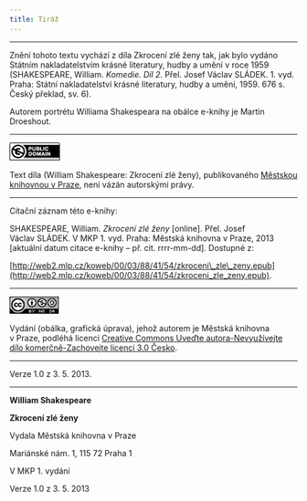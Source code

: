 ```yaml
---
title: Tiráž
---
```


***

Znění tohoto textu vychází z díla Zkrocení zlé ženy tak, jak bylo vydáno Státním nakladatelstvím krásné literatury, hudby a umění v roce 1959 (SHAKESPEARE, William. _Komedie. Díl 2_. Přel. Josef Václav SLÁDEK. 1. vyd. Praha: Státní nakladatelství krásné literatury, hudby a umění, 1959. 676 s. Český překlad, sv. 6).

Autorem portrétu Williama Shakespeara na obálce e-knihy je Martin Droeshout.

* * *

[![](./resources/image001.jpg)](http://creativecommons.org/publicdomain/mark/1.0/deed.cs)

Text díla (William Shakespeare: Zkrocení zlé ženy), publikovaného [Městskou knihovnou v Praze](http://www.mlp.cz/), není vázán autorskými právy.

* * *

Citační záznam této e-knihy:

SHAKESPEARE, William. _Zkrocení zlé ženy_ \[online\]. Přel. Josef Václav SLÁDEK. V MKP 1. vyd. Praha: Městská knihovna v Praze, 2013 \[aktuální datum citace e-knihy – př. cit. rrrr-mm-dd\]. Dostupné z:

[http://web2.mlp.cz/koweb/00/03/88/41/54/zkroceni\_zle\_zeny.epub](http://web2.mlp.cz/koweb/00/03/88/41/54/zkroceni_zle_zeny.epub).

* * *

[![](./resources/image002.jpg)](http://creativecommons.org/licenses/by-nc-sa/3.0/cz/)

Vydání (obálka, grafická úprava), jehož autorem je Městská knihovna v Praze, podléhá licenci [Creative Commons Uveďte autora-Nevyužívejte dílo komerčně-Zachovejte licenci 3.0 Česko](http://creativecommons.org/licenses/by-nc-sa/3.0/cz/).

* * *

Verze 1.0 z 3. 5. 2013.


***

**William Shakespeare**

**Zkrocení zlé ženy**

Vydala Městská knihovna v Praze

Mariánské nám. 1, 115 72 Praha 1

V MKP 1. vydání

Verze 1.0 z 3. 5. 2013
